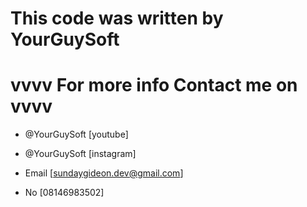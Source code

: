 # This code was written by YourGuySoft
# vvvv For more info Contact me on vvvv

- @YourGuySoft [youtube]

- @YourGuySoft [instagram]

- Email [sundaygideon.dev@gmail.com]

- No [08146983502]
